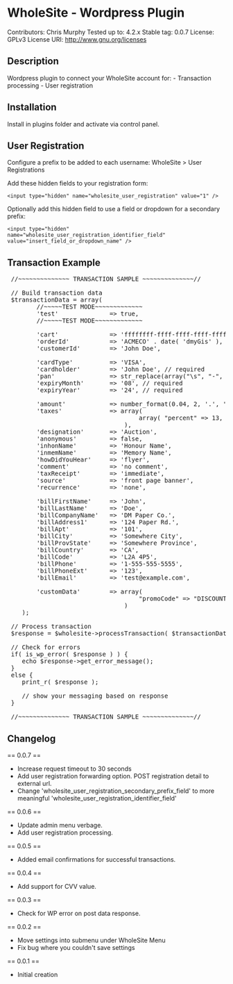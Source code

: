 # WholeSite - Wordpress Plugin

 Contributors: Chris Murphy
 Tested up to: 4.2.x
 Stable tag: 0.0.7
 License: GPLv3
 License URI: http://www.gnu.org/licenses

## Description

 Wordpress plugin to connect your WholeSite account for:
 	- Transaction processing
 	- User registration

## Installation

 Install in plugins folder and activate via control panel.

## User Registration

Configure a prefix to be added to each username:
WholeSite > User Registrations

Add these hidden fields to your registration form:

```
<input type="hidden" name="wholesite_user_registration" value="1" />
```

Optionally add this hidden field to use a field or dropdown for a secondary prefix:

```
<input type="hidden" name="wholesite_user_registration_identifier_field" value="insert_field_or_dropdown_name" />
```

## Transaction Example

<pre>
 //~~~~~~~~~~~~~~ TRANSACTION SAMPLE ~~~~~~~~~~~~~~//

 // Build transaction data
 $transactionData = array(
		//~~~~~TEST MODE~~~~~~~~~~~~~
		'test'				=> true,
		//~~~~~TEST MODE~~~~~~~~~~~~~
		
		'cart' 				=> 'ffffffff-ffff-ffff-ffff-ffffffffffff', // required
		'orderId' 			=> 'ACMECO' . date( 'dmyGis' ),
		'customerId' 		=> 'John Doe',
		
		'cardType' 			=> 'VISA',
		'cardholder' 		=> 'John Doe', // required
		'pan' 				=> str_replace(array("\s", "-", " "), "", trim( '4242424242424242' )), // required
		'expiryMonth'		=> '08', // required
		'expiryYear'		=> '24', // required
		
		'amount'			=> number_format(0.04, 2, '.', ''), // required
		'taxes'				=> array(
									array( "percent" => 13, "description" => "HST" )	
								),
		'designation'		=> 'Auction',
		'anonymous'			=> false,
		'inhonName'			=> 'Honour Name',
		'inmemName'			=> 'Memory Name',
		'howDidYouHear'		=> 'flyer',
		'comment'			=> 'no comment',
		'taxReceipt'		=> 'immediate',
		'source'			=> 'front page banner',
		'recurrence'		=> 'none',
		
		'billFirstName'		=> 'John',
		'billLastName'		=> 'Doe',
		'billCompanyName'	=> 'DM Paper Co.',
		'billAddress1'		=> '124 Paper Rd.',
		'billApt'			=> '101',
		'billCity'			=> 'Somewhere City',
		'billProvState'		=> 'Somewhere Province',
		'billCountry'		=> 'CA',
		'billCode'			=> 'L2A 4P5',
		'billPhone'			=> '1-555-555-5555',
		'billPhoneExt'		=> '123',
		'billEmail'			=> 'test@example.com',
		
		'customData'		=> array(
									"promoCode" => "DISCOUNT99"	
								)
	);
	
 // Process transaction
 $response = $wholesite->processTransaction( $transactionData );

 // Check for errors
 if( is_wp_error( $response ) ) {
	echo $response->get_error_message();
 }
 else {	
	print_r( $response );
	
	// show your messaging based on response
 }

 //~~~~~~~~~~~~~~ TRANSACTION SAMPLE ~~~~~~~~~~~~~~//
</pre>

## Changelog

== 0.0.7 ==
* Increase request timeout to 30 seconds
* Add user registration forwarding option. POST registration detail to external url.
* Change 'wholesite_user_registration_secondary_prefix_field' to more meaningful 'wholesite_user_registration_identifier_field'

== 0.0.6 ==
* Update admin menu verbage.
* Add user registration processing.

== 0.0.5 ==
* Added email confirmations for successful transactions.

== 0.0.4 ==
* Add support for CVV value.

== 0.0.3 ==
* Check for WP error on post data response.

== 0.0.2 ==
* Move settings into submenu under WholeSite Menu
* Fix bug where you couldn't save settings

== 0.0.1 ==
* Initial creation
